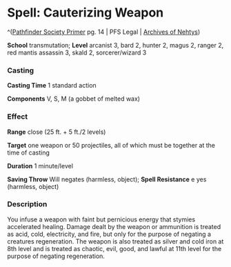 # Spell: Cauterizing Weapon

^([Pathfinder Society Primer][ss-cauterizing-weapon] pg. 14 | PFS Legal | [Archives of Nehtys][sn-cauterizing-weapon])

**School** transmutation; **Level** arcanist 3, bard 2, hunter 2, magus 2, ranger 2, red mantis assassin 3, skald 2, sorcerer/wizard 3

### Casting

**Casting Time** 1 standard action   

**Components** V, S, M (a gobbet of melted wax) 

### Effect

**Range** close (25 ft. + 5 ft./2 levels)  

**Target** one weapon or 50 projectiles, all of which must be together at the time of casting  

**Duration** 1 minute/level   

**Saving Throw** Will negates (harmless, object); **Spell Resistance** e yes (harmless, object) 

### Description

You infuse a weapon with faint but pernicious energy that stymies accelerated healing. Damage dealt by the weapon or ammunition is treated as acid, cold, electricity, and fire, but only for the purpose of negating a creatures regeneration. The weapon is also treated as silver and cold iron at 8th level and is treated as chaotic, evil, good, and lawful at 11th level for the purpose of negating regeneration.

[ss-cauterizing-weapon]: http://paizo.com/products/btpy8yw6
[sn-cauterizing-weapon]: http://www.archivesofnethys.com/SpellDisplay.aspx?ItemName=Cauterizing%20Weapon